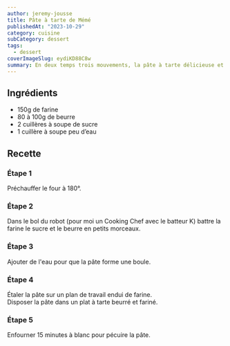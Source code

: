 ```yaml
---
author: jeremy-jousse
title: Pâte à tarte de Mémé
publishedAt: "2023-10-29"
category: cuisine
subCategory: dessert
tags:
  - dessert
coverImageSlug: eydiKD88C8w
summary: En deux temps trois mouvements, la pâte à tarte délicieuse et inratable de mémé
---
```


## Ingrédients

- 150g de farine
- 80 à 100g de beurre
- 2 cuillères à soupe de sucre
- 1 cuillère à soupe peu d’eau

## Recette

### Étape 1

Préchauffer le four à 180°.

### Étape 2

Dans le bol du robot (pour moi un Cooking Chef avec le batteur K) battre la farine
le sucre et le beurre en petits morceaux.

### Étape 3

Ajouter de l'eau pour que la pâte forme une boule.

### Étape 4

Étaler la pâte sur un plan de travail endui de farine.  
Disposer la pâte dans un plat à tarte beurré et fariné.

### Étape 5

Enfourner 15 minutes à blanc pour pécuire la pâte.
